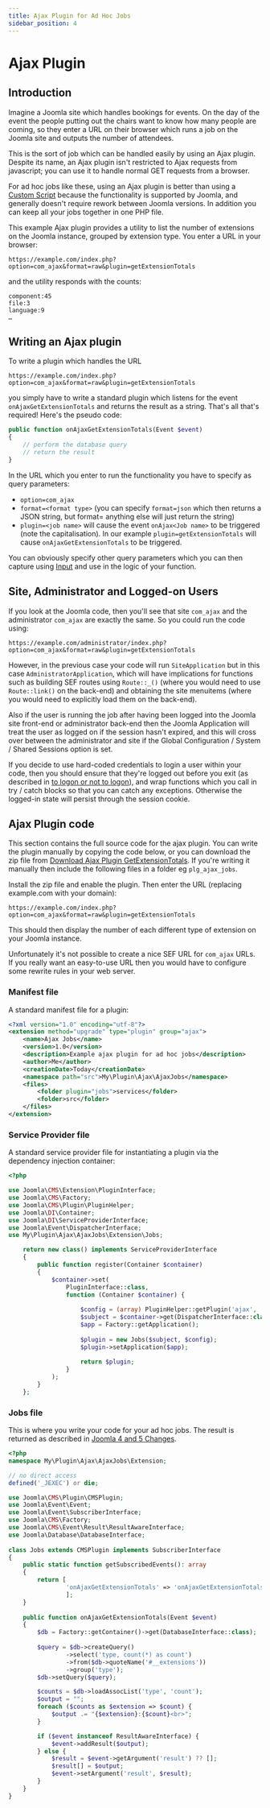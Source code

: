 ```yaml
---
title: Ajax Plugin for Ad Hoc Jobs
sidebar_position: 4
---
```


Ajax Plugin
===========

## Introduction

Imagine a Joomla site which handles bookings for events. On the day of the event the people putting out the chairs want to know how many people are coming, so they enter a URL on their browser which runs a job on the Joomla site and outputs the number of attendees.

This is the sort of job which can be handled easily by using an Ajax plugin. Despite its name, an Ajax plugin isn't restricted to Ajax requests from javascript; you can use it to handle normal GET requests from a browser. 

For ad hoc jobs like these, using an Ajax plugin is better than using a [Custom Script](../../custom-script/index.md) because the functionality is supported by Joomla, and generally doesn't require rework between Joomla versions. In addition you can keep all your jobs together in one PHP file.

This example Ajax plugin provides a utility to list the number of extensions on the Joomla instance, grouped by extension type. You enter a URL in your browser:

```
https://example.com/index.php?option=com_ajax&format=raw&plugin=getExtensionTotals
```

and the utility responds with the counts:

```
component:45
file:3
language:9 
…
```

## Writing an Ajax plugin
To write a plugin which handles the URL

```
https://example.com/index.php?option=com_ajax&format=raw&plugin=getExtensionTotals

```

you simply have to write a standard plugin which listens for the event `onAjaxGetExtensionTotals` and returns the result as a string. That's all that's required! Here's the pseudo code:

```php
public function onAjaxGetExtensionTotals(Event $event)
{
    // perform the database query
    // return the result
}
```

In the URL which you enter to run the functionality you have to specify as query parameters:
- `option=com_ajax`
- `format=<format type>` (you can specify `format=json` which then returns a JSON string, but format= anything else will just return the string)
- `plugin=<job name>` will cause the event `onAjax<Job name>` to be triggered (note the capitalisation). In our example `plugin=getExtensionTotals` will cause `onAjaxGetExtensionTotals` to be triggered. 

You can obviously specify other query parameters which you can then capture using [Input](../../../general-concepts/input.md) and use in the logic of your function.

## Site, Administrator and Logged-on Users
If you look at the Joomla code, then you'll see that site `com_ajax` and the administrator `com_ajax` are exactly the same. So you could run the code using:

```
https://example.com/administrator/index.php?option=com_ajax&format=raw&plugin=getExtensionTotals

```

However, in the previous case your code will run `SiteApplication` but in this case `AdministratorApplication`, which will have implications for functions such as building SEF routes using `Route::_()` (where you would need to use `Route::link()` on the back-end) and obtaining the site menuitems (where you would need to explicitly load them on the back-end). 

Also if the user is running the job after having been logged into the Joomla site front-end or administrator back-end then the Joomla Application will treat the user as logged on if the session hasn't expired, and this will cross over between the administrator and site if the Global Configuration / System / Shared Sessions option is set. 

If you decide to use hard-coded credentials to login a user within your code, then you should ensure that they're logged out before you exit (as described in [to logon or not to logon](https://manual.joomla.org/docs/building-extensions/custom-script/logging-on)), and wrap functions which you call in try / catch blocks so that you can catch any exceptions. Otherwise the logged-in state will persist through the session cookie. 

## Ajax Plugin code
This section contains the full source code for the ajax plugin. You can write the plugin manually by copying the code below, or you can download the zip file from [Download Ajax Plugin GetExtensionTotals](./_assets/plg_ajax_jobs.zip). If you're writing it manually then include the following files in a folder eg `plg_ajax_jobs`.

Install the zip file and enable the plugin. Then enter the URL (replacing example.com with your domain):
```
https://example.com/index.php?option=com_ajax&format=raw&plugin=getExtensionTotals

```
This should then display the number of each different type of extension on your Joomla instance.

Unfortunately it's not possible to create a nice SEF URL for `com_ajax` URLs. If you really want an easy-to-use URL then you would have to configure some rewrite rules in your web server. 

### Manifest file
A standard manifest file for a plugin:

```xml title="plg_ajax_jobs/jobs.xml"
<?xml version="1.0" encoding="utf-8"?>
<extension method="upgrade" type="plugin" group="ajax">
    <name>Ajax Jobs</name>
    <version>1.0</version>
    <description>Example ajax plugin for ad hoc jobs</description>
    <author>Me</author>
    <creationDate>Today</creationDate>
    <namespace path="src">My\Plugin\Ajax\AjaxJobs</namespace>
    <files>
        <folder plugin="jobs">services</folder>
        <folder>src</folder>
    </files>
</extension>
```

### Service Provider file
A standard service provider file for instantiating a plugin via the dependency injection container:

```php title="plg_ajax_jobs/services/provider.php"
<?php

use Joomla\CMS\Extension\PluginInterface;
use Joomla\CMS\Factory;
use Joomla\CMS\Plugin\PluginHelper;
use Joomla\DI\Container;
use Joomla\DI\ServiceProviderInterface;
use Joomla\Event\DispatcherInterface;
use My\Plugin\Ajax\AjaxJobs\Extension\Jobs;

    return new class() implements ServiceProviderInterface
    {
        public function register(Container $container)
        {
            $container->set(
                PluginInterface::class,
                function (Container $container) {
    
                    $config = (array) PluginHelper::getPlugin('ajax', 'jobs');
                    $subject = $container->get(DispatcherInterface::class);
                    $app = Factory::getApplication();
                    
                    $plugin = new Jobs($subject, $config);
                    $plugin->setApplication($app);
    
                    return $plugin;
                }
            );
        }
    };
```

### Jobs file
This is where you write your code for your ad hoc jobs. The result is returned as described in [Joomla 4 and 5 Changes](../joomla-4-and-5-changes.md).

```php title="plg_ajax_jobs/src/Extension/Jobs.php"
<?php
namespace My\Plugin\Ajax\AjaxJobs\Extension;

// no direct access
defined('_JEXEC') or die;

use Joomla\CMS\Plugin\CMSPlugin;
use Joomla\Event\Event;
use Joomla\Event\SubscriberInterface;
use Joomla\CMS\Factory;
use Joomla\CMS\Event\Result\ResultAwareInterface;
use Joomla\Database\DatabaseInterface;
   
class Jobs extends CMSPlugin implements SubscriberInterface
{
    public static function getSubscribedEvents(): array
    {
        return [
                'onAjaxGetExtensionTotals' => 'onAjaxGetExtensionTotals', 
                ];
    }
    
    public function onAjaxGetExtensionTotals(Event $event)
    {
        $db = Factory::getContainer()->get(DatabaseInterface::class);
        
        $query = $db->createQuery()
                ->select('type, count(*) as count')
                ->from($db->quoteName('#__extensions'))
                ->group('type');
        $db->setQuery($query);

        $counts = $db->loadAssocList('type', 'count');
        $output = "";
        foreach ($counts as $extension => $count) {
            $output .= "{$extension}:{$count}<br>";
        }

        if ($event instanceof ResultAwareInterface) {
            $event->addResult($output);
        } else {
            $result = $event->getArgument('result') ?? [];
            $result[] = $output;
            $event->setArgument('result', $result);
        }
    }
}
```


